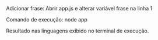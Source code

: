 Adicionar frase:
Abrir app.js e alterar variável frase na linha 1

Comando de execução: 
node app

Resultado nas linguagens exibido no terminal de execução.

